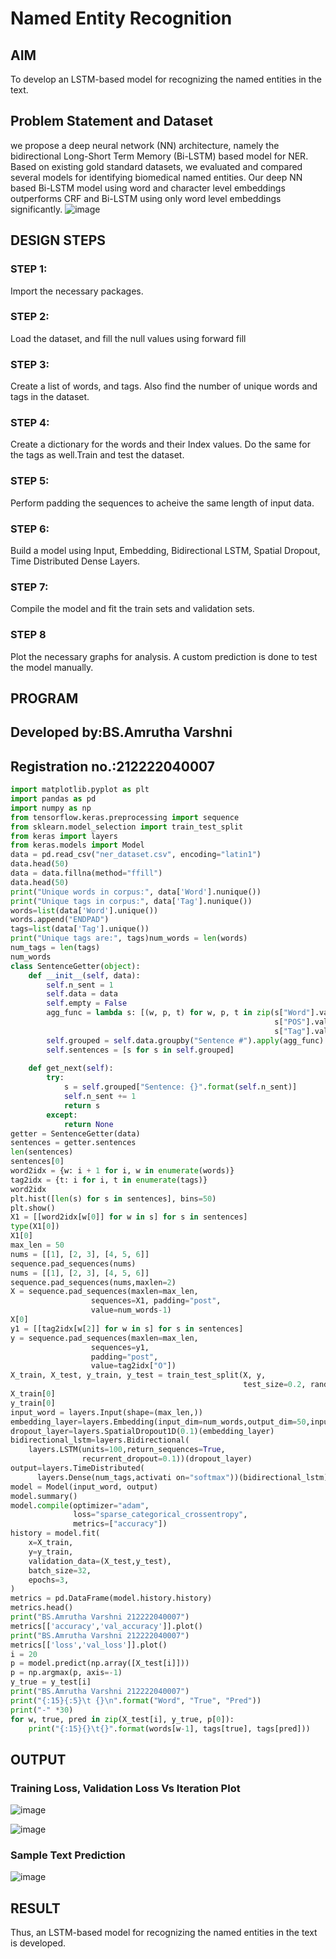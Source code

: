 # Named Entity Recognition

## AIM

To develop an LSTM-based model for recognizing the named entities in the text.

## Problem Statement and Dataset
we propose a deep neural network (NN) architecture, namely the bidirectional Long-Short Term Memory (Bi-LSTM) based model for NER. Based on existing gold standard datasets, we evaluated and compared several models for identifying biomedical named entities. Our deep NN based Bi-LSTM model using word and character level embeddings outperforms CRF and Bi-LSTM using only word level embeddings significantly.
![image](https://user-images.githubusercontent.com/75235813/197328754-b8dde19c-ac9e-4037-b154-907074372a7c.png)


## DESIGN STEPS

### STEP 1:
Import the necessary packages.

### STEP 2:
Load the dataset, and fill the null values using forward fill

### STEP 3:
Create a list of words, and tags. Also find the number of unique words and tags in the dataset.

### STEP 4:
Create a dictionary for the words and their Index values. Do the same for the tags as well.Train and test the dataset.

### STEP 5:
Perform padding the sequences to acheive the same length of input data.

### STEP 6:
Build a model using Input, Embedding, Bidirectional LSTM, Spatial Dropout, Time Distributed Dense Layers.

### STEP 7:
Compile the model and fit the train sets and validation sets.

### STEP 8
Plot the necessary graphs for analysis. A custom prediction is done to test the model manually.

## PROGRAM

## Developed by:BS.Amrutha Varshni
## Registration no.:212222040007
```python
import matplotlib.pyplot as plt
import pandas as pd
import numpy as np
from tensorflow.keras.preprocessing import sequence
from sklearn.model_selection import train_test_split
from keras import layers
from keras.models import Model
data = pd.read_csv("ner_dataset.csv", encoding="latin1")
data.head(50)
data = data.fillna(method="ffill")
data.head(50)
print("Unique words in corpus:", data['Word'].nunique())
print("Unique tags in corpus:", data['Tag'].nunique())
words=list(data['Word'].unique())
words.append("ENDPAD")
tags=list(data['Tag'].unique())
print("Unique tags are:", tags)num_words = len(words)
num_tags = len(tags)
num_words
class SentenceGetter(object):
    def __init__(self, data):
        self.n_sent = 1
        self.data = data
        self.empty = False
        agg_func = lambda s: [(w, p, t) for w, p, t in zip(s["Word"].values.tolist(),
                                                           s["POS"].values.tolist(),
                                                           s["Tag"].values.tolist())]
        self.grouped = self.data.groupby("Sentence #").apply(agg_func)
        self.sentences = [s for s in self.grouped]
    
    def get_next(self):
        try:
            s = self.grouped["Sentence: {}".format(self.n_sent)]
            self.n_sent += 1
            return s
        except:
            return None
getter = SentenceGetter(data)
sentences = getter.sentences
len(sentences)
sentences[0]
word2idx = {w: i + 1 for i, w in enumerate(words)}
tag2idx = {t: i for i, t in enumerate(tags)}
word2idx
plt.hist([len(s) for s in sentences], bins=50)
plt.show()
X1 = [[word2idx[w[0]] for w in s] for s in sentences]
type(X1[0])
X1[0]
max_len = 50
nums = [[1], [2, 3], [4, 5, 6]]
sequence.pad_sequences(nums)
nums = [[1], [2, 3], [4, 5, 6]]
sequence.pad_sequences(nums,maxlen=2)
X = sequence.pad_sequences(maxlen=max_len,
                  sequences=X1, padding="post",
                  value=num_words-1)
X[0]
y1 = [[tag2idx[w[2]] for w in s] for s in sentences]
y = sequence.pad_sequences(maxlen=max_len,
                  sequences=y1,
                  padding="post",
                  value=tag2idx["O"])
X_train, X_test, y_train, y_test = train_test_split(X, y,
                                                    test_size=0.2, random_state=1)
X_train[0]
y_train[0]
input_word = layers.Input(shape=(max_len,))
embedding_layer=layers.Embedding(input_dim=num_words,output_dim=50,input_length=max_len)(input_word)
dropout_layer=layers.SpatialDropout1D(0.1)(embedding_layer)
bidirectional_lstm=layers.Bidirectional(
    layers.LSTM(units=100,return_sequences=True,
                recurrent_dropout=0.1))(dropout_layer)
output=layers.TimeDistributed(
      layers.Dense(num_tags,activati on="softmax"))(bidirectional_lstm)
model = Model(input_word, output)
model.summary()
model.compile(optimizer="adam",
              loss="sparse_categorical_crossentropy",
              metrics=["accuracy"])
history = model.fit(
    x=X_train,
    y=y_train,
    validation_data=(X_test,y_test),
    batch_size=32, 
    epochs=3,
)
metrics = pd.DataFrame(model.history.history)
metrics.head()
print("BS.Amrutha Varshni 212222040007")
metrics[['accuracy','val_accuracy']].plot()
print("BS.Amrutha Varshni 212222040007")
metrics[['loss','val_loss']].plot()
i = 20
p = model.predict(np.array([X_test[i]]))
p = np.argmax(p, axis=-1)
y_true = y_test[i]
print("BS.Amrutha Varshni 212222040007")
print("{:15}{:5}\t {}\n".format("Word", "True", "Pred"))
print("-" *30)
for w, true, pred in zip(X_test[i], y_true, p[0]):
    print("{:15}{}\t{}".format(words[w-1], tags[true], tags[pred]))
```

## OUTPUT

### Training Loss, Validation Loss Vs Iteration Plot
![image](https://github.com/Amruthavarshnibs/named-entity-recognition/assets/119103704/0f3bd404-c9a4-4774-966e-957f44f6ec7e)

![image](https://github.com/Amruthavarshnibs/named-entity-recognition/assets/119103704/abc5d072-669f-45b2-a63b-9a48fb23aa1d)


### Sample Text Prediction

![image](https://github.com/Amruthavarshnibs/named-entity-recognition/assets/119103704/de36c5c1-25c3-4d9b-b42e-ea7a609860dc)


## RESULT
Thus, an LSTM-based model for recognizing the named entities in the text is developed.
